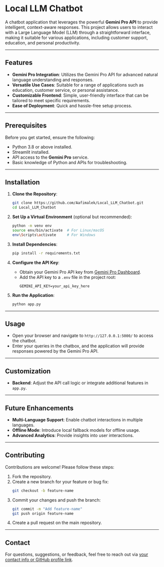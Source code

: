 # Local LLM Chatbot

A chatbot application that leverages the powerful **Gemini Pro API** to provide intelligent, context-aware responses. This project allows users to interact with a Large Language Model (LLM) through a straightforward interface, making it suitable for various applications, including customer support, education, and personal productivity.

---

## Features

- **Gemini Pro Integration**: Utilizes the Gemini Pro API for advanced natural language understanding and responses.
- **Versatile Use Cases**: Suitable for a range of applications such as education, customer service, or personal assistance.
- **Customizable Frontend**: Simple, user-friendly interface that can be tailored to meet specific requirements.
- **Ease of Deployment**: Quick and hassle-free setup process.

---

## Prerequisites

Before you get started, ensure the following:

- Python 3.8 or above installed.
- Streamlit installed.
- API access to the **Gemini Pro** service.
- Basic knowledge of Python and APIs for troubleshooting.

---

## Installation

1. **Clone the Repository**:
   ```bash
   git clone https://github.com/Aafimalek/Local_LLM_Chatbot.git
   cd Local_LLM_Chatbot
   ```

2. **Set Up a Virtual Environment** (optional but recommended):
   ```bash
   python -m venv env
   source env/bin/activate  # For Linux/macOS
   env\Scripts\activate     # For Windows
   ```

3. **Install Dependencies**:
   ```bash
   pip install -r requirements.txt
   ```

4. **Configure the API Key**:
   - Obtain your Gemini Pro API key from [Gemini Pro Dashboard](https://gemini-pro-api.com).
   - Add the API key to a `.env` file in the project root:
     ```
     GEMINI_API_KEY=your_api_key_here
     ```

5. **Run the Application**:
   ```bash
   python app.py
   ```

---

## Usage

- Open your browser and navigate to `http://127.0.0.1:5000/` to access the chatbot.
- Enter your queries in the chatbox, and the application will provide responses powered by the Gemini Pro API.

---

## Customization

- **Backend**: Adjust the API call logic or integrate additional features in `app.py`.

---

## Future Enhancements

- **Multi-Language Support**: Enable chatbot interactions in multiple languages.
- **Offline Mode**: Introduce local fallback models for offline usage.
- **Advanced Analytics**: Provide insights into user interactions.

---

## Contributing

Contributions are welcome! Please follow these steps:

1. Fork the repository.
2. Create a new branch for your feature or bug fix:
   ```bash
   git checkout -b feature-name
   ```
3. Commit your changes and push the branch:
   ```bash
   git commit -m "Add feature-name"
   git push origin feature-name
   ```
4. Create a pull request on the main repository.

---

## Contact

For questions, suggestions, or feedback, feel free to reach out via [your contact info or GitHub profile link](https://github.com/Aafimalek).
